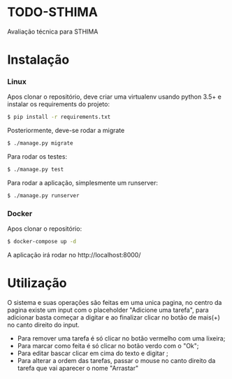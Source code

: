 # TODO-STHIMA
Avaliação técnica para STHIMA

# Instalação

### Linux 
Apos clonar o repositório, deve criar uma virtualenv usando python 3.5+ e instalar os requirements do projeto:

```bash
$ pip install -r requirements.txt
```

Posteriormente, deve-se rodar a migrate

```bash
$ ./manage.py migrate
```

Para rodar os testes:

```bash
$ ./manage.py test
```

Para rodar a aplicação, simplesmente um runserver:

```bash
$ ./manage.py runserver
```

### Docker
Apos clonar o repositório:
```bash
$ docker-compose up -d
```

A aplicação irá rodar no http://localhost:8000/

# Utilização

O sistema e suas operações são feitas em uma unica pagina, no centro da pagina existe
um input com o placeholder "Adicione uma tarefa", para adicionar basta começar a digitar
e ao finalizar clicar no botão de mais(+) no canto direito do input.
- Para remover uma tarefa é só clicar no botão vermelho com uma lixeira;
- Para marcar como feita é só clicar no botão verdo com o "Ok";
- Para editar bascar clicar em cima do texto e digitar ;
- Para alterar a ordem das tarefas, passar o mouse no canto direito da tarefa que vai aparecer o nome "Arrastar"